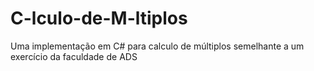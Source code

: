 # C-lculo-de-M-ltiplos
Uma implementação em C# para calculo de múltiplos semelhante a um exercício da faculdade de ADS
